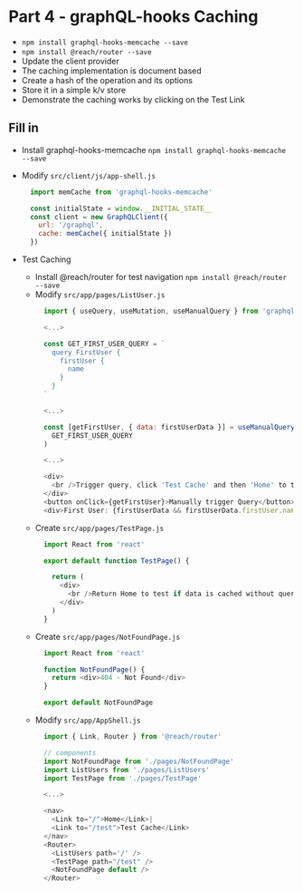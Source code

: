 # Part 4 - graphQL-hooks Caching

- `npm install graphql-hooks-memcache --save`
- `npm install @reach/router --save`
- Update the client provider
- The caching implementation is document based
- Create a hash of the operation and its options
- Store it in a simple k/v store
- Demonstrate the caching works by clicking on the Test Link

## Fill in
- Install graphql-hooks-memcache
  `npm install graphql-hooks-memcache --save`

- Modify `src/client/js/app-shell.js`
  ```js
    import memCache from 'graphql-hooks-memcache'

    const initialState = window.__INITIAL_STATE__
    const client = new GraphQLClient({
      url: '/graphql',
      cache: memCache({ initialState })
    })
  ```
- Test Caching
  - Install @reach/router for test navigation
    `npm install @reach/router --save`
  - Modify `src/app/pages/ListUser.js`
    ```js
      import { useQuery, useMutation, useManualQuery } from 'graphql-hooks'

      <...>

      const GET_FIRST_USER_QUERY = `
        query FirstUser {
          firstUser {
            name
          }
        }
      `

      <...>

      const [getFirstUser, { data: firstUserData }] = useManualQuery(
        GET_FIRST_USER_QUERY
      )

      <...>

      <div>
        <br />Trigger query, click 'Test Cache' and then 'Home' to test cache
      </div>
      <button onClick={getFirstUser}>Manually trigger Query</button>
      <div>First User: {firstUserData && firstUserData.firstUser.name}</div>

    ```
  - Create `src/app/pages/TestPage.js`
    ```js
      import React from 'react'

      export default function TestPage() {

        return (
          <div>
            <br />Return Home to test if data is cached without querying
          </div>
        )
      }
    ```
  - Create `src/app/pages/NotFoundPage.js`
    ```js
      import React from 'react'

      function NotFoundPage() {
        return <div>404 - Not Found</div>
      }

      export default NotFoundPage

    ```
  - Modify `src/app/AppShell.js`
    ```js
      import { Link, Router } from '@reach/router'

      // components
      import NotFoundPage from './pages/NotFoundPage'
      import ListUsers from './pages/ListUsers'
      import TestPage from './pages/TestPage'

      <...>

      <nav>
        <Link to="/">Home</Link>|
        <Link to="/test">Test Cache</Link>
      </nav>
      <Router>
        <ListUsers path='/' />
        <TestPage path="/test" />
        <NotFoundPage default />
      </Router>

    ```
